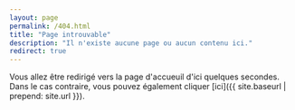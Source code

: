 ```yaml
---
layout: page
permalink: /404.html
title: "Page introuvable"
description: "Il n'existe aucune page ou aucun contenu ici."
redirect: true
---
```


Vous allez être redirigé vers la page d'accueuil d'ici quelques secondes. Dans le cas contraire, vous pouvez également cliquer [ici]({{ site.baseurl | prepend: site.url }}).
